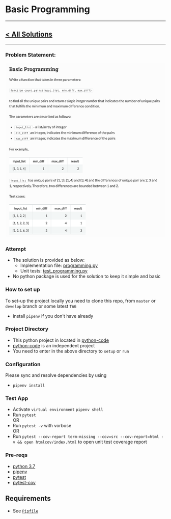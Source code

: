 # Basic Programming #

---
## [< All Solutions](https://github.com/naeemark/assessment-pulsifi) ##
---

### Problem Statement:
![Problem](../screenshots/basic_programming.png)

### Attempt ###

 - The solution is provided as below:
    - Implementation file: [programming.py](../python-code/src/programming.py)
    - Unit tests: [test_programming.py](../python-code/src/test_programming.py)
  - No python package is used for the solution to keep it simple and basic


### How to set up ###
To set-up the project locally you need to clone this repo, from `master` or `develop` branch or some latest `TAG`
- install `pipenv` if you don't have already

### Project Directory ###
- This python project in located in [python-code](../python-code)
- [python-code](../python-code) is an independent project
- You need to enter in the above directory to `setup` or `run`

### Configuration ###

Please sync and resolve dependencies by using
- `pipenv install`


### Test App
- Activate `virtual environment` `pipenv shell`   
- Run `pytest`   
   OR
- Run `pytest -v` with vorbose   
   OR
- Run `pytest --cov-report term-missing --cov=src --cov-report=html -v && open htmlcov/index.html` to open unit test coverage report

### Pre-reqs

- [python 3.7](https://www.python.org/downloads/release/python-376/)
- [pipenv](https://pipenv-fork.readthedocs.io/en/latest/)
- [pytest](https://docs.pytest.org/en/latest/)
- [pytest-cov](https://pypi.org/project/pytest-cov/)

## Requirements ##

- See [`Pipfile`](../python-code/Pipfile)